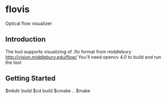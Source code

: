 # flovis
Optical flow visualizer
## Introduction
The tool supports visualizing of .flo format from middlebury http://vision.middlebury.edu/flow/ 
You'll need opencv 4.0 to build and run the tool
## Getting Started
$mkdir build
$cd build
$cmake ..
$make
